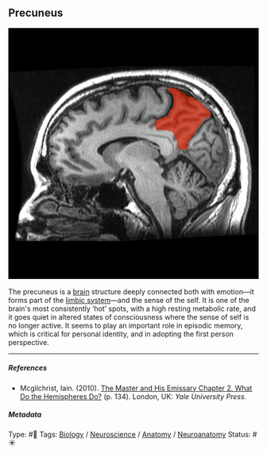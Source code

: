 ## Precuneus

![250](Pasted%20image%2020230312171007.png)

The precuneus is a [brain](Brain.md) structure deeply connected both with emotion—it forms part of the [limbic system](Limbic%20system.md)—and the sense of the self. It is one of the brain's most consistently ‘hot’ spots, with a high resting metabolic rate, and it goes quiet in altered states of consciousness where the sense of self is no longer active. It seems to play an important role in episodic memory, which is critical for personal identity, and in adopting the first person perspective. 

---

##### References

* Mcgilchrist, Iain. (2010). [The Master and His Emissary Chapter 2. What Do the Hemispheres Do?](The%20Master%20and%20His%20Emissary%20Chapter%202.%20What%20Do%20the%20Hemispheres%20Do%3F.md) (p. 134). London, UK: *Yale University Press.*

##### Metadata

Type: #🔴 
Tags: [Biology]() / [Neuroscience](Neuroscience.md) / [Anatomy]() / [Neuroanatomy](Neuroanatomy.md) 
Status: #☀️ 
